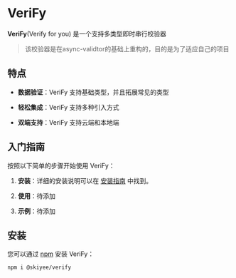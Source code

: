 # VeriFy

**VeriFy**(Verify for you) 是一个支持多类型即时串行校验器

> 该校验器是在async-validtor的基础上重构的，目的是为了适应自己的项目

## 特点

- **数据验证**：VeriFy 支持基础类型，并且拓展常见的类型

- **轻松集成**：VeriFy 支持多种引入方式

- **双端支持**：VeriFy 支持云端和本地端

## 入门指南

按照以下简单的步骤开始使用 VeriFy：

1. **安装**：详细的安装说明可以在 [安装指南](#安装) 中找到。

2. **使用**：待添加

3. **示例**：待添加

## 安装

您可以通过 [npm](https://www.npmjs.com/package/@skiyee/verify) 安装 VeriFy：

```bash
npm i @skiyee/verify
```

